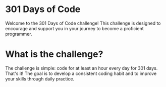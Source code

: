 # 301 Days of Code

Welcome to the 301 Days of Code challenge! This challenge is designed to encourage and support you in your journey to become a proficient programmer.

# What is the challenge?
The challenge is simple: code for at least an hour every day for 301 days. That's it! The goal is to develop a consistent coding habit and to improve your skills through daily practice.